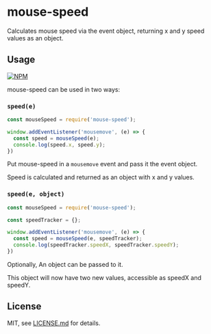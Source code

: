 # mouse-speed

Calculates mouse speed via the event object, returning x and y speed values as an object.

## Usage

[![NPM](https://nodei.co/npm/mouse-speed.png)](https://nodei.co/npm/mouse-speed/)

mouse-speed can be used in two ways:

### `speed(e)`

```js
const mouseSpeed = require('mouse-speed');

window.addEventListener('mousemove', (e) => {
  const speed = mouseSpeed(e);
  console.log(speed.x, speed.y);
})
```

Put mouse-speed in a `mousemove` event and pass it the event object.

Speed is calculated and returned as an object with x and y values.

### `speed(e, object)`

```js
const mouseSpeed = require('mouse-speed');

const speedTracker = {};

window.addEventListener('mousemove', (e) => {
  const speed = mouseSpeed(e, speedTracker);
  console.log(speedTracker.speedX, speedTracker.speedY);
})
```

Optionally, An object can be passed to it.

This object will now have two new values, accessible as speedX and speedY.

## License

MIT, see [LICENSE.md](http://github.com/processprocess/mouse-speed/blob/master/LICENSE.md) for details.